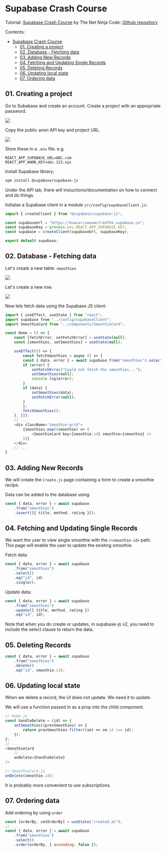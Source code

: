 # Supabase Crash Course

Tutorial: [Supabase Crash Course](https://www.youtube.com/playlist?list=PL4cUxeGkcC9hUb6sHthUEwG7r9VDPBMKO) by The Net Ninja
Code: [Github repository](https://github.com/iamshaunjp/Supabase-Tutorial-for-Beginners/tree/starter-project/src)

Contents:
- [Supabase Crash Course](#supabase-crash-course)
  - [01. Creating a project](#01-creating-a-project)
  - [02. Database - Fetching data](#02-database---fetching-data)
  - [03. Adding New Records](#03-adding-new-records)
  - [04. Fetching and Updating Single Records](#04-fetching-and-updating-single-records)
  - [05. Deleting Records](#05-deleting-records)
  - [06. Updating local state](#06-updating-local-state)
  - [07. Ordering data](#07-ordering-data)

## 01. Creating a project

Go to Subabase and create an account. Create a project with an appropriate password.

![](images/2022-09-07-22-38-20.png)

Copy the public anon API key and project URL.

![](images/2022-09-07-22-38-53.png)

Store these in a `.env` file. e.g.
```env
REACT_APP_SUPABASE_URL=ABC.com
REACT_APP_ANON_KEY=abc.123.xyz
```

Install Supabase library:
```bash
npm install @supabase/supabase-js
```

Under the API tab, there will instuctions/documentation on how to connect and do things.

Initialse a Supabase client in a module `src/config/supabaseClient.js`:
```js
import { createClient } from "@supabase/supabase-js";

const supabaseUrl = "https://huwcariuwoamctredfhk.supabase.co";
const supabaseKey = process.env.REACT_APP_SUPABASE_KEY;
const supabase = createClient(supabaseUrl, supabaseKey);

export default supabase;
```

## 02. Database - Fetching data

Let's create a new table: `smoothies`

![](images/2022-09-07-22-54-40.png)

Let's create a new row.

![](images/2022-09-07-22-56-16.png)

Now lets fetch data using the Supabase JS client:
```js
import { useEffect, useState } from "react";
import supabase from "../config/supabaseClient";
import SmoothieCard from "../components/SmoothieCard";

const Home = () => {
    const [fetchError, setFetchError] = useState(null);
    const [smoothies, setSmoothies] = useState(null);

    useEffect(() => {
        const fetchSmoothies = async () => {
        const { data, error } = await supabase.from("smoothies").select();
        if (error) {
            setFetchError("Could not fetch the smoothies...");
            setSmoothies(null);
            console.log(error);
        }
        if (data) {
            setSmoothies(data);
            setFetchError(null);
        }
        };
        fetchSmoothies();
    }, []);
    // ...
    <div className="smoothie-grid">
        {smoothies.map((smoothie) => (
            <SmoothieCard key={smoothie.id} smoothie={smoothie} />
        ))}
    </div>
    // ...
}
```

## 03. Adding New Records

We will create the `Create.js` page containing a form to create a smoothie recipe.

Data can be added to the database using:
```js
const { data, error } = await supabase
    .from("smoothies")
    .insert([{ title, method, rating }]);
```

## 04. Fetching and Updating Single Records

We want the user to view single smoothie with the `/<smoothie-id>` path.
This page will enable the user to update the existing smoothie.

Fetch data:
```js
const { data, error } = await supabase
    .from("smoothies")
    .select()
    .eq("id", id)
    .single();
```

Update data:
```js
const { data, error } = await supabase
    .from("smoothies")
    .update({ title, method, rating })
    .eq("id", id);
```

Note that when you do create or updates, in supabase-js v2,
you need to include the select clause to return the data.

## 05. Deleting Records

```js
const { data, error } = await supabase
    .from("smoothies")
    .delete()
    .eq("id", smoothie.id);
```

## 06. Updating local state

When we delete a record, the UI does not update. We need it to update.

We will use a function passed in as a prop into the child component.
```js
// Home.js
const handleDelete = (id) => {
    setSmoothies((prevSmoothies) => {
        return prevSmoothies.filter((sm) => sm.id !== id);
    });
};
// ...
<SmoothieCard
    // ...
    onDelete={handleDelete}
/>

// SmoothieCard.js
onDelete(smoothie.id);
```

It is probably more convenient to use subscriptions.

## 07. Ordering data

Add ordering by using `order`
```js
const [orderBy, setOrderBy] = useState("created_at");
// ...
const { data, error } = await supabase
    .from("smoothies")
    .select()
    .order(orderBy, { ascending: false });
```